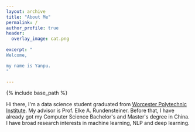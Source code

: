 ```yaml
---
layout: archive
title: "About Me"
permalink: /
author_profile: true
header: 
  overlay_image: cat.png
  
excerpt: "
Welcome,  

my name is Yanpu.
"

---
```

{% include base_path %}

 Hi there, I'm a data science student graduated from [Worcester Polytechnic Institute](https://www.wpi.edu/). My advisor is Prof. Elke A. Rundensteiner. Before that, I have already got my Computer Science Bachelor's and Master's degree in China. I have broad research interests in machine learning, NLP and deep learning.
